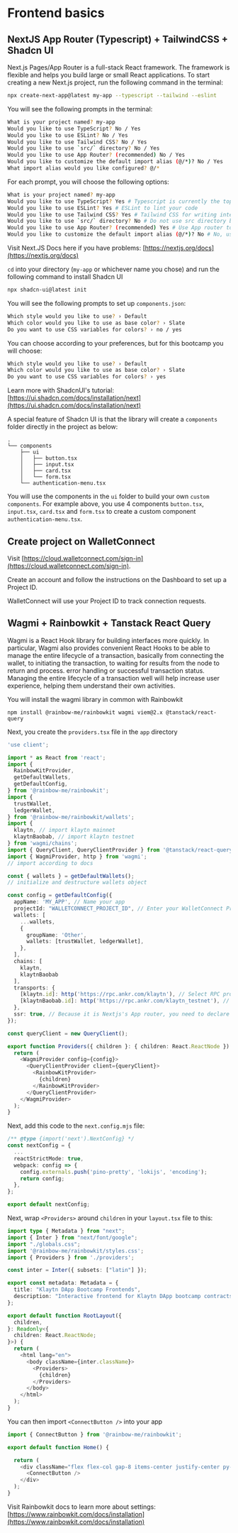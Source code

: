 # Frontend basics

## NextJS App Router (Typescript) + TailwindCSS + Shadcn UI
Next.js Pages/App Router is a full-stack React framework. The framework is flexible and helps you build large or small React applications. To start creating a new Next.js project, run the following command in the terminal:

```bash
npx create-next-app@latest my-app --typescript --tailwind --eslint
```

You will see the following prompts in the terminal:
```bash
What is your project named? my-app
Would you like to use TypeScript? No / Yes
Would you like to use ESLint? No / Yes
Would you like to use Tailwind CSS? No / Yes
Would you like to use `src/` directory? No / Yes
Would you like to use App Router? (recommended) No / Yes
Would you like to customize the default import alias (@/*)? No / Yes
What import alias would you like configured? @/*
```

For each prompt, you will choose the following options:
```bash
What is your project named? my-app
Would you like to use TypeScript? Yes # Typescript is currently the top choice
Would you like to use ESLint? Yes # ESLint to lint your code
Would you like to use Tailwind CSS? Yes # Tailwind CSS for writing interfaces quickly
Would you like to use `src/` directory? No # Do not use src directory because it is not necessary
Would you like to use App Router? (recommended) Yes # Use App router to take advantage of the latest nextjs features
Would you like to customize the default import alias (@/*)? No # No, use default
```

Visit Next.JS Docs here if you have problems: [https://nextjs.org/docs](https://nextjs.org/docs)

`cd` into your directory (`my-app` or whichever name you chose) and run the following command to install Shadcn UI

```bash
npx shadcn-ui@latest init
```

You will see the following prompts to set up `components.json`:
```bash
Which style would you like to use? › Default
Which color would you like to use as base color? › Slate
Do you want to use CSS variables for colors? › no / yes
```

You can choose according to your preferences, but for this bootcamp you will choose:
```bash
Which style would you like to use? › Default
Which color would you like to use as base color? › Slate
Do you want to use CSS variables for colors? › yes
```

Learn more with ShadcnUI's tutorial: [https://ui.shadcn.com/docs/installation/next](https://ui.shadcn.com/docs/installation/next)

A special feature of Shadcn UI is that the library will create a `components` folder directly in the project as below:

```
.
└── components
    ├── ui
    │   ├── button.tsx
    │   ├── input.tsx
    │   ├── card.tsx
    │   └── form.tsx  
    └── authentication-menu.tsx
```
You will use the components in the `ui` folder to build your own `custom components`. For example above, you use 4 components `button.tsx`, `input.tsx`, `card.tsx` and `form.tsx` to create a custom component `authentication-menu.tsx`.

## Create project on WalletConnect
Visit [https://cloud.walletconnect.com/sign-in](https://cloud.walletconnect.com/sign-in).

Create an account and follow the instructions on the Dashboard to set up a Project ID.

WalletConnect will use your Project ID to track connection requests.

## Wagmi + Rainbowkit + Tanstack React Query

Wagmi is a React Hook library for building interfaces more quickly. In particular, Wagmi also provides convenient React Hooks to be able to manage the entire lifecycle of a transaction, basically from connecting the wallet, to initiating the transaction, to waiting for results from the node to return and process. error handling or successful transaction status. Managing the entire lifecycle of a transaction well will help increase user experience, helping them understand their own activities.

You will install the wagmi library in common with Rainbowkit

```
npm install @rainbow-me/rainbowkit wagmi viem@2.x @tanstack/react-query
```

Next, you create the `providers.tsx` file in the `app` directory

```ts
'use client';

import * as React from 'react';
import {
  RainbowKitProvider,
  getDefaultWallets,
  getDefaultConfig,
} from '@rainbow-me/rainbowkit';
import {
  trustWallet,
  ledgerWallet,
} from '@rainbow-me/rainbowkit/wallets';
import {
  klaytn, // import klaytn mainnet
  klaytnBaobab, // import klaytn testnet
} from 'wagmi/chains';
import { QueryClient, QueryClientProvider } from '@tanstack/react-query';
import { WagmiProvider, http } from 'wagmi';
// import according to docs

const { wallets } = getDefaultWallets();
// initialize and destructure wallets object

const config = getDefaultConfig({
  appName: 'MY_APP', // Name your app
  projectId: "WALLETCONNECT_PROJECT_ID", // Enter your WalletConnect Project ID here
  wallets: [
    ...wallets,
    {
      groupName: 'Other',
      wallets: [trustWallet, ledgerWallet],
    },
  ],
  chains: [
    klaytn,
    klaytnBaobab
  ],
  transports: {
    [klaytn.id]: http('https://rpc.ankr.com/klaytn'), // Select RPC provider Ankr instead of the default
    [klaytnBaobab.id]: http('https://rpc.ankr.com/klaytn_testnet'), // Select RPC provider Ankr instead of the default
  },
  ssr: true, // Because it is Nextjs's App router, you need to declare ssr as true
});

const queryClient = new QueryClient();

export function Providers({ children }: { children: React.ReactNode }) {
  return (
    <WagmiProvider config={config}>
      <QueryClientProvider client={queryClient}>
        <RainbowKitProvider>
          {children}
        </RainbowKitProvider>
      </QueryClientProvider>
    </WagmiProvider>
  );
}
```

Next, add this code to the `next.config.mjs` file:

```ts
/** @type {import('next').NextConfig} */
const nextConfig = {
  ...
  reactStrictMode: true,
  webpack: config => {
    config.externals.push('pino-pretty', 'lokijs', 'encoding');
    return config;
  },
};

export default nextConfig;
```

Next, wrap `<Providers>` around `children` in your `layout.tsx` file to this:
```ts
import type { Metadata } from "next";
import { Inter } from "next/font/google";
import "./globals.css";
import '@rainbow-me/rainbowkit/styles.css';
import { Providers } from './providers';

const inter = Inter({ subsets: ["latin"] });

export const metadata: Metadata = {
  title: "Klaytn DApp Bootcamp Frontends",
  description: "Interactive frontend for Klaytn DApp bootcamp contracts",
};

export default function RootLayout({
  children,
}: Readonly<{
  children: React.ReactNode;
}>) {
  return (
    <html lang="en">
      <body className={inter.className}>
        <Providers>
          {children}
        </Providers>
      </body>
    </html>
  );
}
```

You can then import `<ConnectButton />` into your app

```ts
import { ConnectButton } from '@rainbow-me/rainbowkit';

export default function Home() {

  return (
    <div className="flex flex-col gap-8 items-center justify-center py-12 px-4 p-48:lg">
      <ConnectButton />
    </div>
  );
}
```

Visit Rainbowkit docs to learn more about settings: [https://www.rainbowkit.com/docs/installation](https://www.rainbowkit.com/docs/installation)

